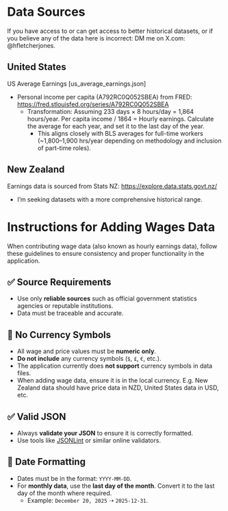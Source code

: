 # Data Sources
If you have access to or can get access to better historical datasets, or if you believe any of the data here is incorrect: DM me on X.com: @hfletcherjones.

## United States
US Average Earnings [us_average_earnings.json]
- Personal income per capita (A792RC0Q052SBEA) from FRED: https://fred.stlouisfed.org/series/A792RC0Q052SBEA
  - Transformation: Assuming 233 days × 8 hours/day = 1,864 hours/year.  Per capita income / 1864 = Hourly earnings. Calculate the average for each year, and set it to the last day of the year. 
    - This aligns closely with BLS averages for full-time workers (~1,800–1,900 hrs/year depending on methodology and inclusion of part-time roles).
 
  
## New Zealand 
Earnings data is sourced from Stats NZ: https://explore.data.stats.govt.nz/
- I’m seeking datasets with a more comprehensive historical range.



# Instructions for Adding Wages Data

When contributing wage data (also known as hourly earnings data), follow these guidelines to ensure consistency and proper functionality in the application.

## ✅ Source Requirements
- Use only **reliable sources** such as official government statistics agencies or reputable institutions.
- Data must be traceable and accurate.

## 🚫 No Currency Symbols
- All wage and price values must be **numeric only**.
- **Do not include** any currency symbols (`$`, `£`, `€`, etc.).
- The application currently does **not support** currency symbols in data files.
- When adding wage data, ensure it is in the local currency. E.g. New Zealand data should have price data in NZD, United States data in USD, etc. 

## ✅ Valid JSON
- Always **validate your JSON** to ensure it is correctly formatted.
- Use tools like [JSONLint](https://jsonlint.com/) or similar online validators.

## 📅 Date Formatting
- Dates must be in the format: `YYYY-MM-DD`.
- For **monthly data**, use the **last day of the month**. Convert it to the last day of the month where required.
  - Example: `December 20, 2025` ➝ `2025-12-31`.
